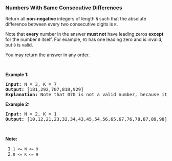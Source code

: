 ### [Numbers With Same Consecutive Differences](https://leetcode.com/problems/numbers-with-same-consecutive-differences)

<p>Return all <strong>non-negative</strong> integers of length <code>N</code> such that the absolute difference between every two consecutive digits is <code>K</code>.</p>

<p>Note that <strong>every</strong> number in the answer <strong>must not</strong> have leading zeros <strong>except</strong> for the number <code>0</code> itself. For example, <code>01</code> has one leading zero and is invalid, but <code>0</code> is valid.</p>

<p>You may return the answer in any order.</p>

<p>&nbsp;</p>

<p><strong>Example 1:</strong></p>

<pre>
<strong>Input: </strong>N = <span id="example-input-1-1">3</span>, K = <span id="example-input-1-2">7</span>
<strong>Output: </strong><span id="example-output-1">[181,292,707,818,929]</span>
<strong>Explanation: </strong>Note that 070 is not a valid number, because it has leading zeroes.
</pre>

<div>
<p><strong>Example 2:</strong></p>

<pre>
<strong>Input: </strong>N = <span id="example-input-2-1">2</span>, K = <span id="example-input-2-2">1</span>
<strong>Output: </strong><span id="example-output-2">[10,12,21,23,32,34,43,45,54,56,65,67,76,78,87,89,98]</span></pre>

<p>&nbsp;</p>
</div>

<p><strong>Note:</strong></p>

<ol>
	<li><code>1 &lt;= N &lt;= 9</code></li>
	<li><code>0 &lt;= K &lt;= 9</code></li>
</ol>

